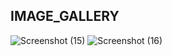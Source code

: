 ## IMAGE_GALLERY
![Screenshot (15)](https://github.com/gauravraoj/image_gallery/assets/96016132/90b9ddf7-710a-4dd3-b25a-4b46f807afde)
![Screenshot (16)](https://github.com/gauravraoj/image_gallery/assets/96016132/bf967cdc-0dd5-4aeb-add1-de456de4b395)


